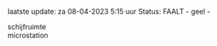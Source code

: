 laatste update: 
za 08-04-2023  5:15   uur 
Status: FAALT - geel - 
<div class="service R">schijfruimte</div><div class="service R">microstation</div>